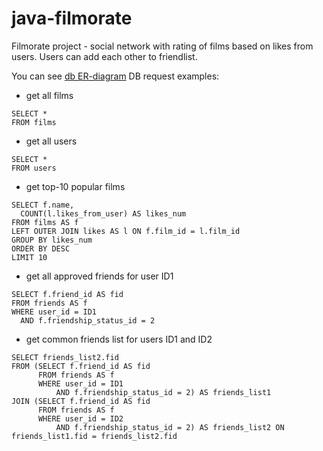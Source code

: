 # java-filmorate
Filmorate project - social network with rating of films based on likes from users. Users can add each other to friendlist.

You can see [db ER-diagram](https://github.com/Keindel/java-filmorate/blob/0ac815afa76e4b551ffa5aa7c34d22c2992e7cb9/filmorate%20ER%20diagram.png)
DB request examples:

- get all films
```
SELECT *
FROM films
```

- get all users
```
SELECT *
FROM users
```

- get top-10 popular films
```
SELECT f.name,
  COUNT(l.likes_from_user) AS likes_num
FROM films AS f
LEFT OUTER JOIN likes AS l ON f.film_id = l.film_id
GROUP BY likes_num
ORDER BY DESC
LIMIT 10
```

- get all approved friends for user ID1
```
SELECT f.friend_id AS fid
FROM friends AS f
WHERE user_id = ID1
  AND f.friendship_status_id = 2
```

- get common friends list for users ID1 and ID2
```
SELECT friends_list2.fid
FROM (SELECT f.friend_id AS fid
      FROM friends AS f
      WHERE user_id = ID1
          AND f.friendship_status_id = 2) AS friends_list1
JOIN (SELECT f.friend_id AS fid
      FROM friends AS f
      WHERE user_id = ID2
          AND f.friendship_status_id = 2) AS friends_list2 ON friends_list1.fid = friends_list2.fid
```

